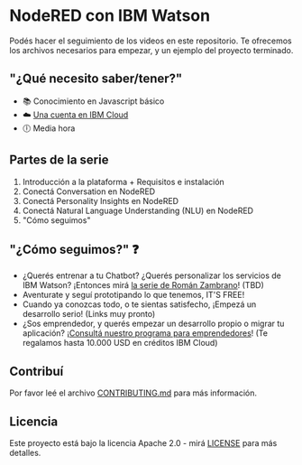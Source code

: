 # NodeRED con IBM Watson

Podés hacer el seguimiento de los videos en este repositorio. Te ofrecemos los archivos necesarios para empezar, y un ejemplo del proyecto terminado.

## "¿Qué necesito saber/tener?"

- 📚 Conocimiento en Javascript básico
- ☁️ [Una cuenta en IBM Cloud](https://www.ibm.com/cloud/)
- 🕕 Media hora

## Partes de la serie

1. Introducción a la plataforma + Requisitos e instalación
2. Conectá Conversation en NodeRED
3. Conectá Personality Insights en NodeRED
4. Conectá Natural Language Understanding (NLU) en NodeRED
5. "Cómo seguimos"

## "¿Cómo seguimos?" ❓

- ¿Querés entrenar a tu Chatbot? ¿Querés personalizar los servicios de IBM Watson? ¡Entonces mirá [la serie de Román Zambrano]()! (TBD)
- Aventurate y seguí prototipando lo que tenemos, IT'S FREE!
- Cuando ya conozcas todo, o te sientas satisfecho, ¡Empezá un desarrollo serio! (Links muy pronto)
- ¿Sos emprendedor, y querés empezar un desarrollo propio o migrar tu aplicación? ¡[Consultá nuestro programa para emprendedores](http://craneando.mybluemix.net/)! (Te regalamos hasta 10.000 USD en créditos IBM Cloud)

## Contribuí

Por favor leé el archivo [CONTRIBUTING.md](https://www.google.com/) para más información.

## Licencia

Este proyecto está bajo la licencia Apache 2.0 - mirá [LICENSE](https://github.com/FMGordillo/nodered-con-watson/blob/master/LICENSE) para más detalles.
